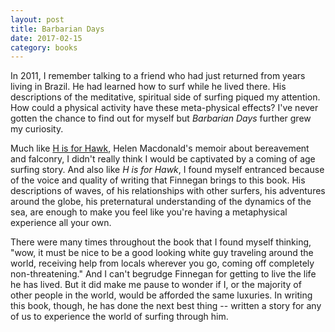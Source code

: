 ```yaml
---
layout: post
title: Barbarian Days 
date: 2017-02-15
category: books
---
```


In 2011, I remember talking to a friend who had just returned from years living in Brazil. He had learned how to surf while he lived there. His descriptions of the meditative, spiritual side of surfing piqued my attention. How could a physical activity have these meta-physical effects? I've never gotten the chance to find out for myself but <em>Barbarian Days</em> further grew my curiosity.

Much like <a href="https://www.goodreads.com/review/show/1772965451?book_show_action=false&from_review_page=1">H is for Hawk</a>, Helen Macdonald's memoir about bereavement and falconry, I didn't really think I would be captivated by a coming of age surfing story. And also like <em>H is for Hawk</em>, I found myself entranced because of the voice and quality of writing that Finnegan brings to this book. His descriptions of waves, of his relationships with other surfers, his adventures around the globe, his preternatural understanding of the dynamics of the sea, are enough to make you feel like you're having a metaphysical experience all your own. 

There were many times throughout the book that I found myself thinking, "wow, it must be nice to be a good looking white guy traveling around the world, receiving help from locals wherever you go, coming off completely non-threatening." And I can't begrudge Finnegan for getting to live the life he has lived. But it did make me pause to wonder if I, or the majority of other people in the world, would be afforded the same luxuries. In writing this book, though, he has done the next best thing -- written a story for any of us to experience the world of surfing through him.